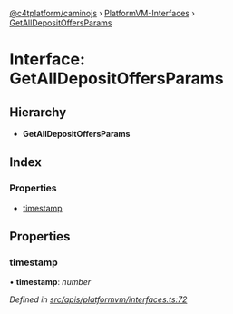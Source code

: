[@c4tplatform/caminojs](../api.md) › [PlatformVM-Interfaces](../modules/platformvm_interfaces.md) › [GetAllDepositOffersParams](platformvm_interfaces.getalldepositoffersparams.md)

# Interface: GetAllDepositOffersParams

## Hierarchy

* **GetAllDepositOffersParams**

## Index

### Properties

* [timestamp](platformvm_interfaces.getalldepositoffersparams.md#timestamp)

## Properties

###  timestamp

• **timestamp**: *number*

*Defined in [src/apis/platformvm/interfaces.ts:72](https://github.com/chain4travel/caminojs/blob/ac57b5af/src/apis/platformvm/interfaces.ts#L72)*
